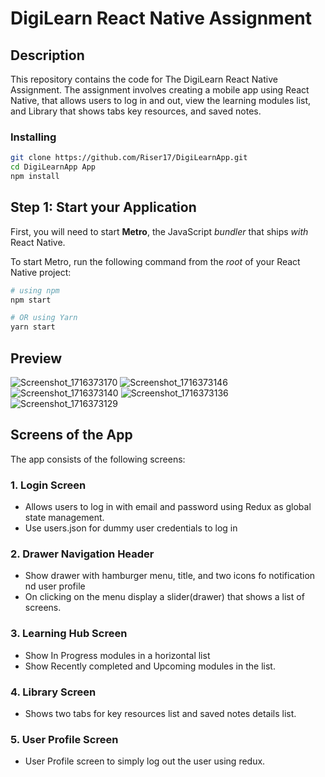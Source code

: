 # DigiLearn React Native Assignment

## Description
This repository contains the code for The DigiLearn React Native Assignment. The assignment involves creating a mobile app using React Native, that allows users to log in and out, view the learning modules list, and Library that shows tabs key resources, and saved notes. 

### Installing

```bash
git clone https://github.com/Riser17/DigiLearnApp.git
cd DigiLearnApp App
npm install
```

## Step 1: Start your Application

First, you will need to start **Metro**, the JavaScript _bundler_ that ships _with_ React Native.

To start Metro, run the following command from the _root_ of your React Native project:

```bash
# using npm
npm start

# OR using Yarn
yarn start
```
## Preview 
![Screenshot_1716373170](https://github.com/Riser17/DigiLearnApp/assets/91198103/dbdd80e3-19cf-4636-b82f-f75ffa3f8b2e)
![Screenshot_1716373146](https://github.com/Riser17/DigiLearnApp/assets/91198103/3192bdf0-cc49-4ebf-b6ac-e327bbd94576)
![Screenshot_1716373140](https://github.com/Riser17/DigiLearnApp/assets/91198103/a1b6ca5a-228c-43e1-b3e9-4217ebef4acb)
![Screenshot_1716373136](https://github.com/Riser17/DigiLearnApp/assets/91198103/eb55f141-0a0c-4504-bd42-3bc794089484)
![Screenshot_1716373129](https://github.com/Riser17/DigiLearnApp/assets/91198103/2bf2d8b4-707a-4632-aeb6-d55dfd3b1d8d)



## Screens of the App
The app consists of the following screens:

### 1. Login Screen
-  Allows users to log in with email and password using Redux as global state management.
-  Use users.json for dummy user credentials to log in
### 2. Drawer Navigation Header
-  Show drawer with hamburger menu, title, and two icons  fo notification nd user profile
-  On clicking on the menu display a slider(drawer) that shows a list of screens.
### 3. Learning Hub Screen
- Show In Progress modules in a horizontal list
- Show Recently completed and Upcoming modules in the list.
### 4. Library Screen
- Shows two tabs for key resources list and saved notes details list.
### 5. User Profile Screen
- User Profile screen to simply log out the user using redux.

